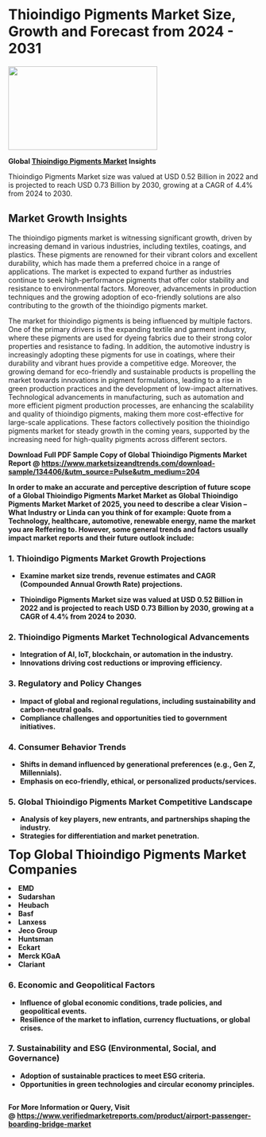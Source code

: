<H1>Thioindigo Pigments Market Size, Growth and Forecast from 2024 - 2031</H1><img class="aligncenter size-medium wp-image-584254" src="https://thirdeyenews.in/wp-content/uploads/2024/09/Global-Market-Research-300x168.jpeg" alt="" width="300" height="168" /><p><strong>Global&nbsp;<a href="https://www.marketsizeandtrends.com/download-sample/134406/&amp;utm_source=Pulse&amp;utm_medium=204">Thioindigo Pigments Market</a> Insights</strong></p><p>Thioindigo Pigments Market size was valued at USD 0.52 Billion in 2022 and is projected to reach USD 0.73 Billion by 2030, growing at a CAGR of 4.4% from 2024 to 2030.</p><p><h2>Market Growth Insights</h2> <p>The thioindigo pigments market is witnessing significant growth, driven by increasing demand in various industries, including textiles, coatings, and plastics. These pigments are renowned for their vibrant colors and excellent durability, which has made them a preferred choice in a range of applications. The market is expected to expand further as industries continue to seek high-performance pigments that offer color stability and resistance to environmental factors. Moreover, advancements in production techniques and the growing adoption of eco-friendly solutions are also contributing to the growth of the thioindigo pigments market.</p> <p><strong></strong></p> <p>The market for thioindigo pigments is being influenced by multiple factors. One of the primary drivers is the expanding textile and garment industry, where these pigments are used for dyeing fabrics due to their strong color properties and resistance to fading. In addition, the automotive industry is increasingly adopting these pigments for use in coatings, where their durability and vibrant hues provide a competitive edge. Moreover, the growing demand for eco-friendly and sustainable products is propelling the market towards innovations in pigment formulations, leading to a rise in green production practices and the development of low-impact alternatives. Technological advancements in manufacturing, such as automation and more efficient pigment production processes, are enhancing the scalability and quality of thioindigo pigments, making them more cost-effective for large-scale applications. These factors collectively position the thioindigo pigments market for steady growth in the coming years, supported by the increasing need for high-quality pigments across different sectors. <p><strong></p><p><span class=""><strong>Download Full PDF Sample Copy of Global Thioindigo Pigments Market Report</strong> @ <a href="https://www.marketsizeandtrends.com/download-sample/134406/&amp;utm_source=Pulse&amp;utm_medium=204" target="_blank">https://www.marketsizeandtrends.com/download-sample/134406/&amp;utm_source=Pulse&amp;utm_medium=204</a></span></p><p>In order to make an accurate and perceptive description of future scope of a Global&nbsp;Thioindigo Pigments Market Market as Global&nbsp;Thioindigo Pigments Market Market of 2025, you need to describe a clear Vision &ndash; What Industry or Linda can you think of for example: Quote from a Technology, healthcare, automotive, renewable energy, name the market you are Reffering to. However, some general trends and factors usually impact market reports and their future outlook include:</p><h3>1.&nbsp;<strong>Thioindigo Pigments Market Growth Projections</strong></h3><ul><li>Examine market size trends, revenue estimates and CAGR (Compounded Annual Growth Rate) projections.</li><li><p>Thioindigo Pigments Market size was valued at USD 0.52 Billion in 2022 and is projected to reach USD 0.73 Billion by 2030, growing at a CAGR of 4.4% from 2024 to 2030.</p></li></ul><h3>2.&nbsp;<strong>Thioindigo Pigments Market Technological Advancements</strong></h3><ul><li>Integration of AI, IoT, blockchain, or automation in the industry.</li><li>Innovations driving cost reductions or improving efficiency.</li></ul><h3>3.&nbsp;<strong>Regulatory and Policy Changes</strong></h3><ul><li>Impact of global and regional regulations, including sustainability and carbon-neutral goals.</li><li>Compliance challenges and opportunities tied to government initiatives.</li></ul><h3>4.&nbsp;<strong>Consumer Behavior Trends</strong></h3><ul><li>Shifts in demand influenced by generational preferences (e.g., Gen Z, Millennials).</li><li>Emphasis on eco-friendly, ethical, or personalized products/services.</li></ul><h3>5.&nbsp;<strong>Global Thioindigo Pigments Market Competitive Landscape</strong></h3><ul><li>Analysis of key players, new entrants, and partnerships shaping the industry.</li><li>Strategies for differentiation and market penetration.</li></ul><p data-pm-slice="1 1 []"><span style="color: inherit; font-family: inherit; font-size: 25px;">Top Global Thioindigo Pigments Market Companies</span></p><div class="" data-test-id=""><p><li>EMD</li><li> Sudarshan</li><li> Heubach</li><li> Basf</li><li> Lanxess</li><li> Jeco Group</li><li> Huntsman</li><li> Eckart</li><li> Merck KGaA</li><li> Clariant</li></p></div><h3>6.&nbsp;<strong>Economic and Geopolitical Factors</strong></h3><ul><li>Influence of global economic conditions, trade policies, and geopolitical events.</li><li>Resilience of the market to inflation, currency fluctuations, or global crises.</li></ul><h3>7.&nbsp;<strong>Sustainability and ESG (Environmental, Social, and Governance)</strong></h3><ul><li>Adoption of sustainable practices to meet ESG criteria.</li><li>Opportunities in green technologies and circular economy principles.</li></ul><h2><strong style="font-size: 14px;">For More Information or Query, Visit @&nbsp;</strong><a style="background-color: #ffffff; font-size: 14px;" href="https://www.marketsizeandtrends.com/report/thioindigo-pigments-market/" target="_blank">https://www.verifiedmarketreports.com/product/airport-passenger-boarding-bridge-market</a></h2>
